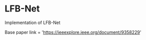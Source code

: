 # LFB-Net
Implementation of LFB-Net

Base paper link = 'https://ieeexplore.ieee.org/document/9358229'
